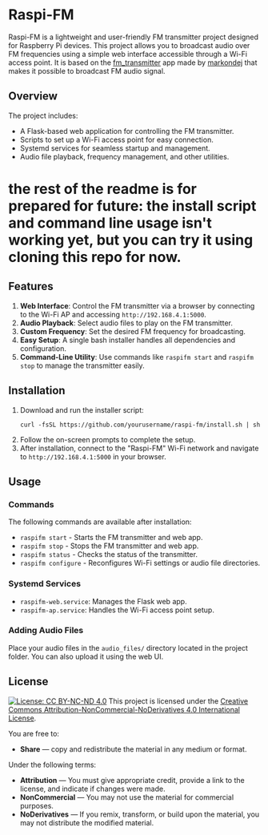 
Raspi-FM
=========

Raspi-FM is a lightweight and user-friendly FM transmitter project designed for Raspberry Pi devices. This project allows you to broadcast audio over FM frequencies using a simple web interface accessible through a Wi-Fi access point. It is based on the [fm_transmitter](https://github.com/markondej/fm_transmitter) app made by [markondej](https://github.com/markondej/) that makes it possible to broadcast FM audio signal.




Overview
--------

The project includes:
- A Flask-based web application for controlling the FM transmitter.
- Scripts to set up a Wi-Fi access point for easy connection.
- Systemd services for seamless startup and management.
- Audio file playback, frequency management, and other utilities.

# the rest of the readme is for prepared for future: the install script and command line usage isn't working yet, but you can try it using cloning this repo for now. 


Features
--------
1. **Web Interface**: Control the FM transmitter via a browser by connecting to the Wi-Fi AP and accessing `http://192.168.4.1:5000`.
2. **Audio Playback**: Select audio files to play on the FM transmitter.
3. **Custom Frequency**: Set the desired FM frequency for broadcasting.
4. **Easy Setup**: A single bash installer handles all dependencies and configuration.
5. **Command-Line Utility**: Use commands like `raspifm start` and `raspifm stop` to manage the transmitter easily.

Installation
------------

1. Download and run the installer script:
   ```
   curl -fsSL https://github.com/yourusername/raspi-fm/install.sh | sh
   ```
2. Follow the on-screen prompts to complete the setup.
3. After installation, connect to the "Raspi-FM" Wi-Fi network and navigate to `http://192.168.4.1:5000` in your browser.

Usage
-----

### Commands
The following commands are available after installation:
- `raspifm start` - Starts the FM transmitter and web app.
- `raspifm stop` - Stops the FM transmitter and web app.
- `raspifm status` - Checks the status of the transmitter.
- `raspifm configure` - Reconfigures Wi-Fi settings or audio file directories.

### Systemd Services
- `raspifm-web.service`: Manages the Flask web app.
- `raspifm-ap.service`: Handles the Wi-Fi access point setup.

### Adding Audio Files
Place your audio files in the `audio_files/` directory located in the project folder. You can also upload it using the web UI.




## License
[![License: CC BY-NC-ND 4.0](https://img.shields.io/badge/License-CC%20BY--NC--ND%204.0-lightgrey.svg)](https://creativecommons.org/licenses/by-nc-nd/4.0/)
This project is licensed under the [Creative Commons Attribution-NonCommercial-NoDerivatives 4.0 International License](https://creativecommons.org/licenses/by-nc-nd/4.0/). 

You are free to:
- **Share** — copy and redistribute the material in any medium or format.

Under the following terms:
- **Attribution** — You must give appropriate credit, provide a link to the license, and indicate if changes were made.
- **NonCommercial** — You may not use the material for commercial purposes.
- **NoDerivatives** — If you remix, transform, or build upon the material, you may not distribute the modified material.



